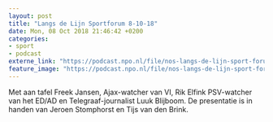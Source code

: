 ```yaml
---
layout: post
title: "Langs de Lijn Sportforum 8-10-18"
date: Mon, 08 Oct 2018 21:46:42 +0200
categories: 
- sport 
- podcast 
externe_link: "https://podcast.npo.nl/file/nos-langs-de-lijn-sport-forum/2358/nporadio1_nos-langs-de-lijn-sport-forum_20181008_nos-langs-de-lijn-sportforum-8-oktober-2018.mp3"
feature_image: "https://podcast.npo.nl/file/nos-langs-de-lijn-sport-forum/2358/nporadio1_nos-langs-de-lijn-sport-forum_20181008_nos-langs-de-lijn-sportforum-8-oktober-2018.mp3"
---
```


Met aan tafel Freek Jansen, Ajax-watcher van VI, Rik Elfink PSV-watcher van het ED/AD en Telegraaf-journalist Luuk Blijboom. De presentatie is in handen van Jeroen Stomphorst en Tijs van den Brink.
